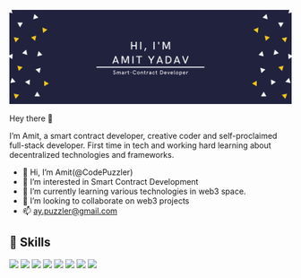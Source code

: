![Amit's GitHub Banner](./banner.png)

Hey there 👋

I’m Amit, a smart contract developer, creative coder and self-proclaimed full-stack developer. First time in tech and working hard learning about decentralized technologies and frameworks.

- 👋 Hi, I’m Amit(@CodePuzzler)
- 👀 I’m interested in Smart Contract Development
- 🌱 I’m currently learning various technologies in web3 space.
- 💞️ I’m looking to collaborate on web3 projects
- 📫 ay.puzzler@gmail.com


## 💼 Skills

![](https://img.shields.io/badge/Code-Solidity-informational?style=flat&logo=Solidity&logoColor=white&color=4AB197)
![](https://img.shields.io/badge/Code-Vuejs-informational?style=flat&logo=Vue.js&logoColor=white&color=4AB197)
![](https://img.shields.io/badge/Code-React-informational?style=flat&logo=react&logoColor=white&color=4AB197)
![](https://img.shields.io/badge/Code-MySQL-informational?style=flat&logo=MySQL&logoColor=white&color=4AB197)
![](https://img.shields.io/badge/Test-Mocha-informational?style=flat&logo=Mocha&logoColor=white&color=4AB197)
![](https://img.shields.io/badge/Tools-Postman-informational?style=flat&logo=Postman&logoColor=white&color=4AB197)
![](https://img.shields.io/badge/Tools-GitHub-informational?style=flat&logo=GitHub&logoColor=white&color=4AB197)
![](https://img.shields.io/badge/Style-Tailwind-informational?style=flat&logo=Tailwind-CSS&logoColor=white&color=4AB197)


<!---
CodePuzzler/CodePuzzler is a ✨ special ✨ repository because its `README.md` (this file) appears on your GitHub profile.
You can click the Preview link to take a look at your changes.
--->
